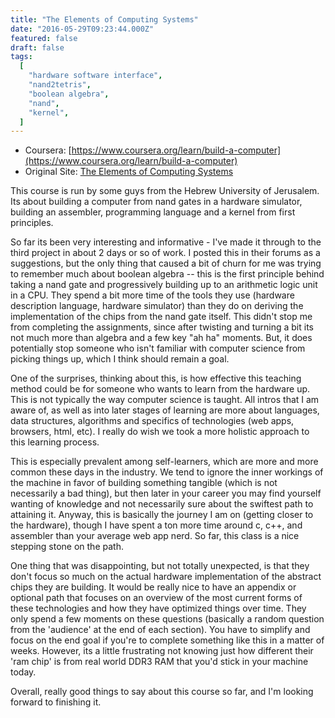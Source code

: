 ```yaml
---
title: "The Elements of Computing Systems"
date: "2016-05-29T09:23:44.000Z"
featured: false
draft: false
tags:
  [
    "hardware software interface",
    "nand2tetris",
    "boolean algebra",
    "nand",
    "kernel",
  ]
---
```


- Coursera:
  [https://www.coursera.org/learn/build-a-computer](https://www.coursera.org/learn/build-a-computer)
- Original Site:
  [The Elements of Computing Systems](http://www.nand2tetris.org/)

This course is run by some guys from the Hebrew University of Jerusalem. Its
about building a computer from nand gates in a hardware simulator, building an
assembler, programming language and a kernel from first principles.

So far its been very interesting and informative - I've made it through to the
third project in about 2 days or so of work. I posted this in their forums as a
suggestions, but the only thing that caused a bit of churn for me was trying to
remember much about boolean algebra -- this is the first principle behind taking
a nand gate and progressively building up to an arithmetic logic unit in a CPU.
They spend a bit more time of the tools they use (hardware description language,
hardware simulator) than they do on deriving the implementation of the chips
from the nand gate itself. This didn't stop me from completing the assignments,
since after twisting and turning a bit its not much more than algebra and a few
key "ah ha" moments. But, it does potentially stop someone who isn't familiar
with computer science from picking things up, which I think should remain a
goal.

One of the surprises, thinking about this, is how effective this teaching method
could be for someone who wants to learn from the hardware up. This is not
typically the way computer science is taught. All intros that I am aware of, as
well as into later stages of learning are more about languages, data structures,
algorithms and specifics of technologies (web apps, browsers, html, etc). I
really do wish we took a more holistic approach to this learning process.

This is especially prevalent among self-learners, which are more and more common
these days in the industry. We tend to ignore the inner workings of the machine
in favor of building something tangible (which is not necessarily a bad thing),
but then later in your career you may find yourself wanting of knowledge and not
necessarily sure about the swiftest path to attaining it. Anyway, this is
basically the journey I am on (getting closer to the hardware), though I have
spent a ton more time around c, c++, and assembler than your average web app
nerd. So far, this class is a nice stepping stone on the path.

One thing that was disappointing, but not totally unexpected, is that they don't
focus so much on the actual hardware implementation of the abstract chips they
are building. It would be really nice to have an appendix or optional path that
focuses on an overview of the most current forms of these technologies and how
they have optimized things over time. They only spend a few moments on these
questions (basically a random question from the 'audience' at the end of each
section). You have to simplify and focus on the end goal if you're to complete
something like this in a matter of weeks. However, its a little frustrating not
knowing just how different their 'ram chip' is from real world DDR3 RAM that
you'd stick in your machine today.

Overall, really good things to say about this course so far, and I'm looking
forward to finishing it.
